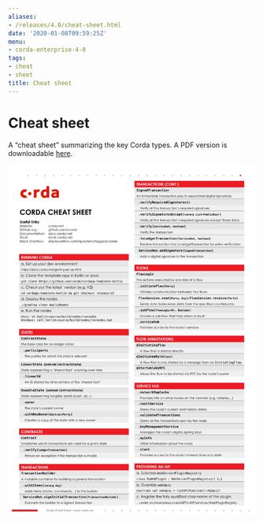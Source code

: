 ```yaml
---
aliases:
- /releases/4.0/cheat-sheet.html
date: '2020-01-08T09:59:25Z'
menu:
- corda-enterprise-4-0
tags:
- cheat
- sheet
title: Cheat sheet
---
```



# Cheat sheet

A “cheat sheet” summarizing the key Corda types. A PDF version is downloadable [here](_static/corda-cheat-sheet.pdf).

![cheatsheet](resources/cheatsheet.jpg "cheatsheet")
